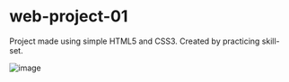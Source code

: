 # web-project-01
Project made using simple HTML5 and CSS3. Created by practicing skill-set. 

![image](https://github.com/user-attachments/assets/11ec7003-40a3-47bc-812a-a23841d1596a)
